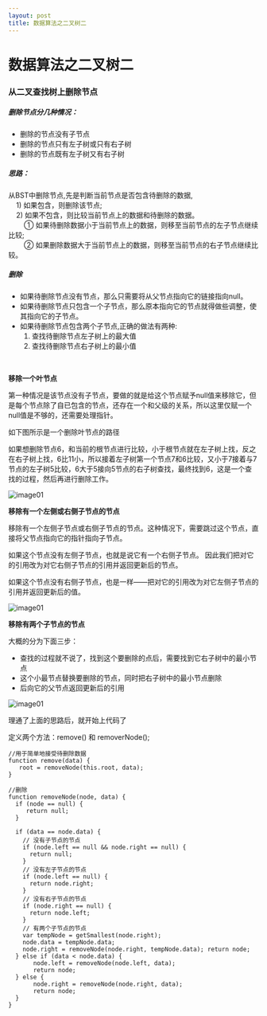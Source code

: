 ```yaml
---
layout: post
title: 数据算法之二叉树二 
---
```




# 数据算法之二叉树二



### 从二叉查找树上删除节点



##### 删除节点分几种情况：

* 删除的节点没有子节点
* 删除的节点只有左子树或只有右子树
* 删除的节点既有左子树又有右子树


##### 思路：

从BST中删除节点,先是判断当前节点是否包含待删除的数据,<br />
&nbsp;&nbsp;&nbsp;&nbsp;1) 如果包含，则删除该节点; <br />
&nbsp;&nbsp;&nbsp;&nbsp;2) 如果不包含，则比较当前节点上的数据和待删除的数据。<br/>
	&nbsp;&nbsp;&nbsp;&nbsp;&nbsp;&nbsp;&nbsp;&nbsp;① 如果待删除数据小于当前节点上的数据，则移至当前节点的左子节点继续比较;<br/>
	&nbsp;&nbsp;&nbsp;&nbsp;&nbsp;&nbsp;&nbsp;&nbsp;② 如果删除数据大于当前节点上的数据，则移至当前节点的右子节点继续比较。


##### 删除

* 如果待删除节点没有节点，那么只需要将从父节点指向它的链接指向null。
* 如果待删除节点只包含一个子节点，那么原本指向它的节点就得做些调整，使其指向它的子节点。
* 如果待删除节点包含两个子节点,正确的做法有两种:<br />
	1) 查找待删除节点左子树上的最大值<br />
	2) 查找待删除节点右子树上的最小值 




<br />


**移除一个叶节点**

第一种情况是该节点没有子节点，要做的就是给这个节点赋予null值来移除它，但是每个节点除了自已包含的节点，还存在一个和父级的关系，所以这里仅赋一个null值是不够的，还需要处理指针。


如下图所示是一个删除叶节点的路径

如果想删除节点6，和当前的根节点进行比较，小于根节点就在左子树上找，反之在右子树上找，6比11小，所以接着左子树第一个节点7和6比较，又小于7接着与7节点的左子树5比较，6大于5接向5节点的右子树查找，最终找到6，这是一个查找的过程，然后再进行删除工作。

![image01](https://lilywei739.github.io/img/20170120/20170120-1.jpg)




**移除有一个左侧或右侧子节点的节点**

移除有一个左侧子节点或右侧子节点的节点。这种情况下，需要跳过这个节点，直接将父节点指向它的指针指向子节点。

如果这个节点没有左侧子节点，也就是说它有一个右侧子节点。
因此我们把对它 的引用改为对它右侧子节点的引用并返回更新后的节点。

如果这个节点没有右侧子节点，也是一样——把对它的引用改为对它左侧子节点的引用并返回更新后的值。

![image01](https://lilywei739.github.io/img/20170120/20170120-2.jpg)


**移除有两个子节点的节点**

大概的分为下面三步：

* 查找的过程就不说了，找到这个要删除的点后，需要找到它右子树中的最小节点
* 这个小最节点替换要删除的节点，同时把右子树中的最小节点删除
* 后向它的父节点返回更新后的引用

![image01](https://lilywei739.github.io/img/20170120/20170120-3.jpg)



理通了上面的思路后，就开始上代码了


定义两个方法：remove() 和 removerNode();


```
//用于简单地接受待删除数据
function remove(data) {
   root = removeNode(this.root, data);
}

//删除
function removeNode(node, data) {
  if (node == null) {
     return null;
  }

  if (data == node.data) {
    // 没有子节点的节点
    if (node.left == null && node.right == null) {
      return null;
    }
    // 没有左子节点的节点
    if (node.left == null) {
      return node.right;
    }
    // 没有右子节点的节点
    if (node.right == null) {
      return node.left;
    }
    // 有两个子节点的节点
    var tempNode = getSmallest(node.right);
    node.data = tempNode.data;
    node.right = removeNode(node.right, tempNode.data); return node;
  } else if (data < node.data) {
       node.left = removeNode(node.left, data);
       return node;
  } else {
       node.right = removeNode(node.right, data);
       return node;
  }
}
```











